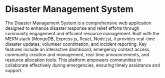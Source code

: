 # Disaster Management System 
The Disaster Management System is a comprehensive web application designed to enhance disaster response and relief efforts through community engagement and efficient resource management. Built with the MERN stack (MongoDB, Express.js, React, Node.js), it provides real-time disaster updates, volunteer coordination, and incident reporting. Key features include an interactive dashboard, emergency contact access, community creation and management, real-time announcements, and resource allocation tools. This platform empowers communities to collaborate effectively during emergencies, ensuring timely assistance and support.
